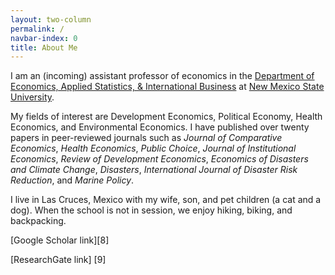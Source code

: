 ```yaml
---
layout: two-column
permalink: /
navbar-index: 0
title: About Me
---
```


I am an (incoming) assistant professor of economics in the [Department of Economics, Applied Statistics, & International Business][1] at [New Mexico State University][2].

My fields of interest are Development Economics, Political Economy, Health Economics, and Environmental Economics. I have published over twenty papers in peer-reviewed journals such as *Journal of Comparative Economics*, *Health Economics*, *Public Choice*, *Journal of Institutional Economics*, *Review of Development Economics*, *Economics of Disasters and Climate Change*, *Disasters*, *International Journal of Disaster Risk Reduction*, and *Marine Policy*. 

I live in Las Cruces, Mexico with my wife, son, and pet children (a cat and a dog). When the school is not in session, we enjoy hiking, biking, and backpacking.


[Google Scholar link][8] 

[ResearchGate link] [9]

[1]: https://nmsu.edu/
[2]: https://business.nmsu.edu/academic-departments/easib/index.html
[3]: https://scholar.google.com/citations?user=EU1Z--4AAAAJ&hl=en&oi=ao
[4]: https://www.researchgate.net/profile/Veeshan-Rayamajhee

